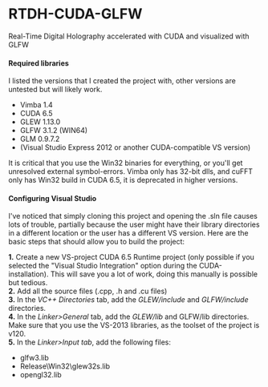 # RTDH-CUDA-GLFW
Real-Time Digital Holography accelerated with CUDA and visualized with GLFW

<h4>Required libraries</h4>
<p>I listed the versions that I created the project with, other versions are untested but will likely work.</p>
<ul>
<li>Vimba 1.4</li>
<li>CUDA 6.5 </li>
<li>GLEW 1.13.0</li>
<li>GLFW 3.1.2 (WIN64)</li>
<li>GLM 0.9.7.2</li>
<li>(Visual Studio Express 2012 or another CUDA-compatible VS version)</li>
</ul>
<p> It is critical that you use the Win32 binaries for everything, or you'll get unresolved external symbol-errors. Vimba only has
32-bit dlls, and cuFFT only has Win32 build in CUDA 6.5, it is deprecated in higher versions.</p>
<h4>Configuring Visual Studio </h4>
<p>I've noticed that simply cloning this project and opening the .sln file causes lots of trouble, partially because the user might have their library directories in a different location or the user has a different VS version. Here are the basic steps that should allow you to build the project:</p>
<b>1.</b> Create a new VS-project CUDA 6.5 Runtime project (only possible if you selected the "Visual Studio Integration" option during the CUDA-installation). This will save you a lot of work, doing this manually is possible but tedious. <br>
<b>2.</b> Add all the source files (.cpp, .h and .cu files) <br>
<b>3.</b> In the <i>VC++ Directories</i> tab, add the  <i>GLEW/include</i> and <i>GLFW/include</i> directories. <br>
<b>4.</b> In the <i>Linker>General</i> tab, add the <i>GLEW/lib</i> and GLFW/lib</i> directories. Make sure that you use the VS-2013 libraries, as the toolset of the project is v120. <br>
<b>5.</b> In the <i>Linker>Input tab</i>, add the following files: <br>
<ul>
<li>glfw3.lib</li>
<li>Release\Win32\glew32s.lib</li>
<li>opengl32.lib</li>
</ul>